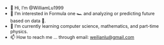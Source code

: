 - 👋 Hi, I’m @WilliamLu1999
- 👀 I’m interested in Formula one 🏎 and analyzing or predicting future based on data 🔢.
- 🌱 I’m currently learning computer science, mathematics, and part-time physics.
- 📫 How to reach me ... through email: weilianlu@gmail.com

<!---
WilliamLu1999/WilliamLu1999 is a ✨ special ✨ repository because its `README.md` (this file) appears on your GitHub profile.
You can click the Preview link to take a look at your changes.
--->
